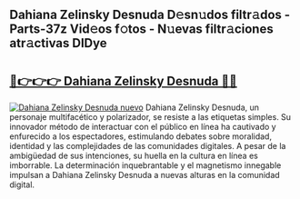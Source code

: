 ## Dahiana Zelinsky Desnuda D𝚎sn𝚞dos filtr𝚊dos - Parts-37z Vid𝚎os f𝚘tos - N𝚞evas filtr𝚊ciones atr𝚊ctivas DIDye

# <h2><a href="http://mb2qyz4.tromn.icu/?c=Dahiana+Zelinsky+Desnuda">🔗👉👉👉 Dahiana Zelinsky Desnuda 🔗🔗</a></h2>

[![Dahiana Zelinsky Desnuda nuevo](https://i.imgur.com/pEAQMta.gif)](http://mb2qyz4.tromn.icu/?c=Dahiana+Zelinsky+Desnuda)
Dahiana Zelinsky Desnuda, un personaje multifacético y polarizador, se resiste a las etiquetas simples. Su innovador método de interactuar con el público en línea ha cautivado y enfurecido a los espectadores, estimulando debates sobre moralidad, identidad y las complejidades de las comunidades digitales. A pesar de la ambigüedad de sus intenciones, su huella en la cultura en línea es imborrable. La determinación inquebrantable y el magnetismo innegable impulsan a Dahiana Zelinsky Desnuda a nuevas alturas en la comunidad digital.
